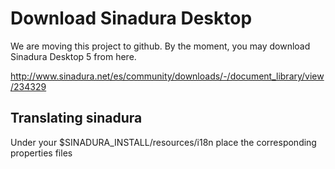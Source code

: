 # Download Sinadura Desktop

We are moving this project to github. By the moment, you may download Sinadura Desktop 5 from here. 

http://www.sinadura.net/es/community/downloads/-/document_library/view/234329

## Translating sinadura

Under your $SINADURA_INSTALL/resources/i18n place the corresponding properties files
